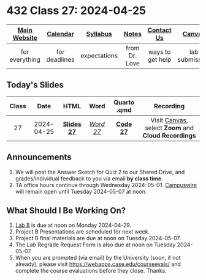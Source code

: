 # 432 Class 27: 2024-04-25

[Main Website](https://thomaselove.github.io/432-2024/) | [Calendar](https://thomaselove.github.io/432-2024/calendar.html) | [Syllabus](https://thomaselove.github.io/432-syllabus-2024/) | [Notes](https://thomaselove.github.io/432-notes/) | [Contact Us](https://thomaselove.github.io/432-2024/contact.html) | [Canvas](https://canvas.case.edu) | [Data and Code](https://github.com/THOMASELOVE/432-data) | [Sources](https://github.com/THOMASELOVE/432-classes-2024/tree/main/sources)
:-----------: | :--------------: | :----------: | :---------: | :-------------: | :-----------: | :------------: |:------:
for everything | for deadlines | expectations | from Dr. Love | ways to get help | lab submission | for downloads | to read

## Today's Slides

Class | Date | HTML | Word | Quarto .qmd | Recording
:---: | :--------: | :------: | :------: | :------: | :-------------:
27 | 2024-04-25 | **[Slides 27](https://thomaselove.github.io/432-slides-2024/slides27.html)** | *[Word 27](https://thomaselove.github.io/432-slides-2024/slides27w.docx)* | **[Code 27](https://github.com/THOMASELOVE/432-slides-2024/blob/main/slides27.qmd)** | Visit [Canvas](https://canvas.case.edu/), select **Zoom** and **Cloud Recordings**

## Announcements

1. We will post the Answer Sketch for Quiz 2 to our Shared Drive, and grades/individual feedback to you via email **by class time**.
2. TA office hours continue through Wednesday 2024-05-01. [Campuswire](https://campuswire.com/) will remain open until Tuesday 2024-05-07 at noon.

## What Should I Be Working On?

1. [Lab 8](https://thomaselove.github.io/432-2024/lab8.html) is due at noon on Monday 2024-04-29.
2. Project B Presentations are scheduled for next week.
3. Project B final materials are due at noon on Tuesday 2024-05-07.
4. The Lab Regrade Request Form is also due at noon on Tuesday 2024-05-07.
5. When you are prompted (via email) by the University (soon, if not already), please visit https://webapps.case.edu/courseevals/ and complete the course evaluations before they close. Thanks.

